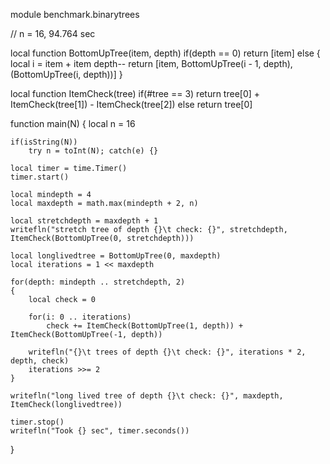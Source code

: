 module benchmark.binarytrees

// n = 16, 94.764 sec

local function BottomUpTree(item, depth)
	if(depth == 0)
		return [item]
	else
	{
		local i = item + item
		depth--
		return [item, BottomUpTree(i - 1, depth), (BottomUpTree(i, depth))]
	}

local function ItemCheck(tree)
	if(#tree == 3)
		return tree[0] + ItemCheck(tree[1]) - ItemCheck(tree[2])
	else
		return tree[0]

function main(N)
{
	local n = 16

	if(isString(N))
		try n = toInt(N); catch(e) {}

	local timer = time.Timer()
	timer.start()

	local mindepth = 4
	local maxdepth = math.max(mindepth + 2, n)

	local stretchdepth = maxdepth + 1
	writefln("stretch tree of depth {}\t check: {}", stretchdepth, ItemCheck(BottomUpTree(0, stretchdepth)))

	local longlivedtree = BottomUpTree(0, maxdepth)
	local iterations = 1 << maxdepth

	for(depth: mindepth .. stretchdepth, 2)
	{
		local check = 0

		for(i: 0 .. iterations)
			check += ItemCheck(BottomUpTree(1, depth)) + ItemCheck(BottomUpTree(-1, depth))

		writefln("{}\t trees of depth {}\t check: {}", iterations * 2, depth, check)
		iterations >>= 2
	}

	writefln("long lived tree of depth {}\t check: {}", maxdepth, ItemCheck(longlivedtree))

	timer.stop()
	writefln("Took {} sec", timer.seconds())
}